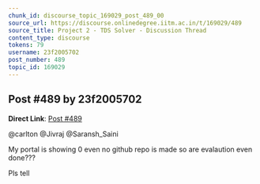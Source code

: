 ```yaml
---
chunk_id: discourse_topic_169029_post_489_00
source_url: https://discourse.onlinedegree.iitm.ac.in/t/169029/489
source_title: Project 2 - TDS Solver - Discussion Thread
content_type: discourse
tokens: 79
username: 23f2005702
post_number: 489
topic_id: 169029
---
```


## Post #489 by 23f2005702

**Direct Link**: [Post #489](https://discourse.onlinedegree.iitm.ac.in/t/169029/489)

@carlton @Jivraj @Saransh_Saini

My portal is showing 0 even no github repo is made so are evalaution even done???

Pls tell
